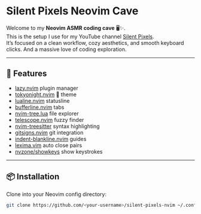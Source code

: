 # Silent Pixels Neovim Cave

Welcome to my **Neovim ASMR coding cave** 🖥️✨.  
This is the setup I use for my YouTube channel [Silent Pixels](https://youtube.com/@silentpixels42).  
It’s focused on a clean workflow, cozy aesthetics, and smooth keyboard clicks.
And a massive love of coding exploration. 

---

## 🚀 Features

- [lazy.nvim](https://github.com/folke/lazy.nvim) plugin manager
- [tokyonight.nvim](https://github.com/folke/tokyonight.nvim) 🌌 theme
- [lualine.nvim](https://github.com/nvim-lualine/lualine.nvim) statusline
- [bufferline.nvim](https://github.com/akinsho/bufferline.nvim) tabs
- [nvim-tree.lua](https://github.com/nvim-tree/nvim-tree.lua) file explorer
- [telescope.nvim](https://github.com/nvim-telescope/telescope.nvim) fuzzy finder
- [nvim-treesitter](https://github.com/nvim-treesitter/nvim-treesitter) syntax highlighting
- [gitsigns.nvim](https://github.com/lewis6991/gitsigns.nvim) git integration
- [indent-blankline.nvim](https://github.com/lukas-reineke/indent-blankline.nvim) guides
- [lexima.vim](https://github.com/cohama/lexima.vim) auto close pairs
- [nvzone/showkeys](https://github.com/nvzone/showkeys) show keystrokes

---

## 📦 Installation

Clone into your Neovim config directory:

```bash
git clone https://github.com/<your-username>/silent-pixels-nvim ~/.config/nvim

